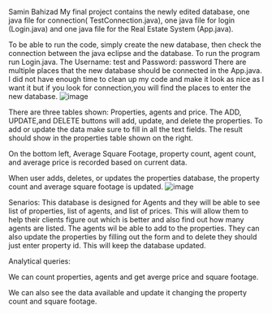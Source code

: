 
Samin Bahizad
My final project contains the newly edited database, 
one java file for connection( TestConnection.java),
 one java file for login (Login.java) and one java 
file for the Real Estate System (App.java).

To be able to run the code, simply create the new database, then check the connection between the java eclipse and the database.
To run the program run Login.java. The Username: test and Password: password
There are multiple places that the new database should be connected in the App.java. 
I did not have enough time to clean up my code and make it look as nice as I want it 
but if you look for connection,you will find the places to enter the new database.
![image](https://user-images.githubusercontent.com/63878531/128642907-264a6a30-31fb-4ea8-9ea1-a6f8a7ac2f94.png)

There are three tables shown: Properties, agents and price.
The ADD, UPDATE,and DELETE buttons will add, update, and delete the properties.
To add or update the data make sure to fill in all the text fields. 
The result should show in the properties table shown on the right.

On the bottom left, Average Square Footage, property count, agent count,
 and average price is recorded based on current data.

When user adds, deletes, or updates the properties database, the property count and average square footage is updated.
![image](https://user-images.githubusercontent.com/63878531/128642924-9fc354bf-2866-4f67-a2ae-1057b39d9796.png)

Senarios:
This database is designed for Agents and they will be able to see list of properties, list of agents, and list of prices. 
This will allow them to help their clients figure out which is better and also find out how many agents are listed. 
The agents wil be able to add to the properties.
They can also update the properties by filling out the form and to delete they 
should just enter property id.
This will keep the database updated.

Analytical queries:

We can count properties, agents and get averge price and square footage.

We can also see the data available and update it changing the property count and square footage. 
